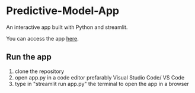 # Predictive-Model-App

An interactive app built with Python and streamlit.

You can access the app [here](https://fictional-space-succotash-qrqj4r4xj5qc456g-8501.app.github.dev/).

## Run the app
1. clone the repository
2. open app.py in a code editor prefarably Visual Studio Code/ VS Code
3. type in "streamlit run app.py" the terminal to open the app in a browser
  
